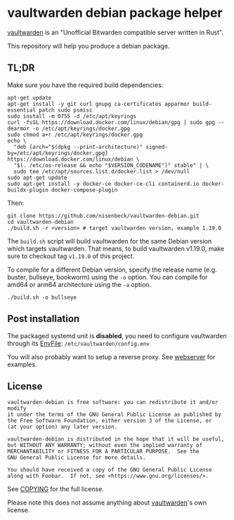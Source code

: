 # vaultwarden debian package helper

[vaultwarden](https://github.com/dani-garcia/vaultwarden) is an "Unofficial Bitwarden compatible server written in Rust".

This repository will help you produce a debian package.

## TL;DR

Make sure you have the required build dependencies:
```
apt-get update
apt-get install -y git curl gnupg ca-certificates apparmor build-essential patch sudo psmisc
sudo install -m 0755 -d /etc/apt/keyrings
curl -fsSL https://download.docker.com/linux/debian/gpg | sudo gpg --dearmor -o /etc/apt/keyrings/docker.gpg
sudo chmod a+r /etc/apt/keyrings/docker.gpg
echo \
  "deb [arch="$(dpkg --print-architecture)" signed-by=/etc/apt/keyrings/docker.gpg] https://download.docker.com/linux/debian \
  "$(. /etc/os-release && echo "$VERSION_CODENAME")" stable" | \
  sudo tee /etc/apt/sources.list.d/docker.list > /dev/null
sudo apt-get update
sudo apt-get install -y docker-ce docker-ce-cli containerd.io docker-buildx-plugin docker-compose-plugin
```

Then:

```
git clone https://github.com/nisenbeck/vaultwarden-debian.git
cd vaultwarden-debian
./build.sh -r <version> # target vaultwarden version, example 1.19.0
```

The `build.sh` script will build vaultwarden for the same Debian version which targets vaultwarden.
That means, to build vaultwarden v1.19.0, make sure to checkout tag `v1.19.0` of this project.

To compile for a different Debian version, specify the release name (e.g. buster, bullseye, bookworm) using the `-o` option. You can compile for amd64 or arm64 architecture using the `-a` option.

```
./build.sh -o bullseye
```

## Post installation

The packaged systemd unit is **disabled**, you need to configure vaultwarden through its
[EnvFile](https://www.freedesktop.org/software/systemd/man/systemd.service.html#Command%20lines):
`/etc/vaultwarden/config.env`

You will also probably want to setup a reverse proxy. See [webserver](./webserver) for examples.


## License

    vaultwarden-debian is free software: you can redistribute it and/or modify
    it under the terms of the GNU General Public License as published by
    the Free Software Foundation, either version 3 of the License, or
    (at your option) any later version.

    vaultwarden-debian is distributed in the hope that it will be useful,
    but WITHOUT ANY WARRANTY; without even the implied warranty of
    MERCHANTABILITY or FITNESS FOR A PARTICULAR PURPOSE.  See the
    GNU General Public License for more details.

    You should have received a copy of the GNU General Public License
    along with Foobar.  If not, see <https://www.gnu.org/licenses/>.

See [COPYING](./COPYING) for the full license.

Please note this does not assume anything about [vaultwarden](https://github.com/dani-garcia/vaultwarden)'s own license.
